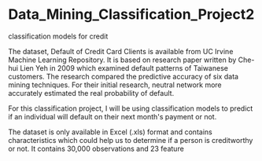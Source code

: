 # Data_Mining_Classification_Project2
classification models for credit

The dataset, Default of Credit Card Clients is available from UC Irvine Machine Learning Repository. It is based on research paper written by Che-hui Lien Yeh in 2009 which examined default patterns of Taiwanese customers. The research compared the predictive accuracy of six data mining techniques. For their initial research, neutral network more accurately estimated the real probability of default.

For this classification project, I will be using classification models to predict if an individual will default on their next month's payment or not.

The dataset is only available in Excel (.xls) format and contains characteristics which could help us to determine if a person is creditworthy or not. It contains 30,000 observations and 23 feature
